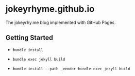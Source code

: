# jokeyrhyme.github.io

The jokeyrhy.me blog implemented with GitHub Pages.


## Getting Started

- `bundle install`

- `bundle exec jekyll build`

- `bundle install --path _vendor bundle exec jekyll build`

